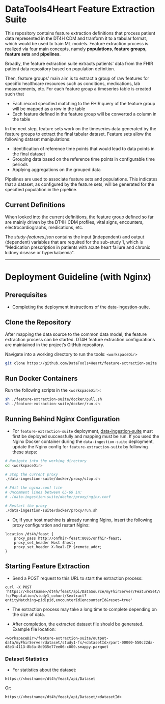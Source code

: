 # DataTools4Heart Feature Extraction Suite
This repository contains feature extraction definitions that process patient data represented in the DT4H CDM and tranform it to a tabular format, which would be used to train ML models. Feature extraction process is realized via four main concepts, namely **populations**, **feature groups**, **feature sets** and **pipelines**.

Broadly, the feature extraction suite extracts patients' data from the FHIR patient data repository based on population definition. 

Then, feature groups' main aim is to extract a group of raw features for specific healthcare resources such as conditions, medications, lab measurements, etc. For each feature group a timeseries table is created such that
  * Each record specified matching to the FHIR query of the feature group will be mapped as a row in the table
  * Each feature defined in the feature group will be converted a column in the table

In the next step, feature sets work on the timeseries data generated by the feature groups to extract the final tabular dataset. Feature sets allow the following dataset manipulations:
  * Identification of reference time points that would lead to data points in the final dataset
  * Grouping data based on the reference time points in configurable time periods 
  * Applying aggregations on the grouped data

Pipelines are used to associate feature sets and populations. This indicates that a dataset, as configured by the feature sets, will be generated for the specified population in the pipeline.

## Current Definitions
When looked into the current definitions, the feature group defined so far are mainly driven by the DT4H CDM profiles, vital signs, encounters, electrocardiographs, medications, etc. 

The _study-features.json_ contains the input (independent) and output (dependent) variables that are required for the sub-study 1, which is "Medication prescription in patients with acute heart failure and chronic kidney disease or hyperkalaemia".

---

# Deployment Guideline (with Nginx)

## Prerequisites

- Completing the deployment instructions of the [data-ingestion-suite](https://github.com/DataTools4Heart/data-ingestion-suite).

## Clone the Repository

After mapping the data source to the common data model, the feature extraction process can be started. DT4H feature extraction configurations are maintained in the project’s GitHub repository.

Navigate into a working directory to run the tools: `<workspaceDir>`

```bash
git clone https://github.com/DataTools4Heart/feature-extraction-suite
```

## Run Docker Containers

Run the following scripts in the `<workspaceDir>`:

```bash
sh ./feature-extraction-suite/docker/pull.sh
sh ./feature-extraction-suite/docker/run.sh
```

## Running Behind Nginx Configuration

* For `feature-extraction-suite` deployment, [data-ingestion-suite](https://github.com/DataTools4Heart/data-ingestion-suite) must first be deployed successfully and mapping must be run.
If you used the Nginx Docker container during the `data-ingestion-suite` deployment, 
update the Nginx config for `feature-extraction-suite` by following these steps:

```bash
# Navigate into the working directory
cd <workspaceDir>

# Stop the current proxy
./data-ingestion-suite/docker/proxy/stop.sh

# Edit the nginx.conf file
# Uncomment lines between 65-69 in:
# ./data-ingestion-suite/docker/proxy/nginx.conf

# Restart the proxy
./data-ingestion-suite/docker/proxy/run.sh
```

* Or, if your host machine is already running Nginx, insert the following proxy configuration and restart Nginx:

```nginx
location /dt4h/feast {
    proxy_pass http://onfhir-feast:8085/onfhir-feast;
    proxy_set_header Host $host;
    proxy_set_header X-Real-IP $remote_addr;
}
```

## Starting Feature Extraction

* Send a POST request to this URL to start the extraction process:

```shell
curl -X POST 'https://<hostname>/dt4h/feast/api/DataSource/myFhirServer/FeatureSet/study1-fs/Population/study1_cohort/$extract?entityMatching=pid|pid,encounterId|encounterId&reset=true'
```

* The extraction process may take a long time to complete depending on the size of data.

* After completion, the extracted dataset file should be generated. Example file location:

```
<workspaceDir>/feature-extraction-suite/output-data/myFhirServer/dataset/study1-fs/<datasetId>/part-00000-550c22da-d8e3-4113-8b3a-8d935e77ee06-c000.snappy.parquet
```

### Dataset Statistics

* For statistics about the dataset:

```
https://<hostname>/dt4h/feast/api/Dataset
```

Or:

```
https://<hostname>/dt4h/feast/api/Dataset/<datasetId>
```

